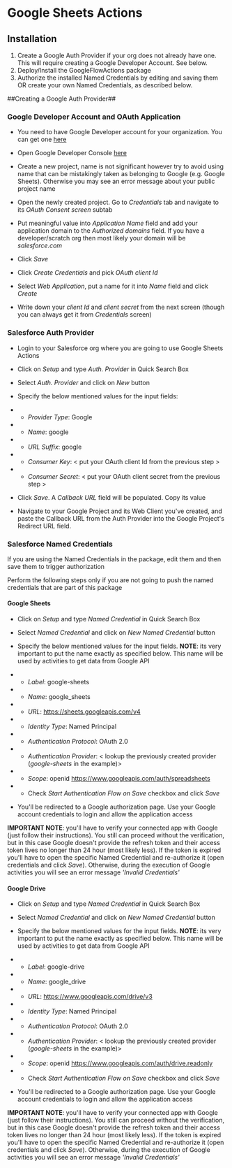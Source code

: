 # Google Sheets Actions

## Installation

1) Create a Google Auth Provider if your org does not already have one. This will require creating a Google Developer Account. See below.
2) Deploy/Install the GoogleFlowActions package
3) Authorize the installed Named Credentials by editing and saving them OR create your own Named Credentials, as described below.




##Creating a Google Auth Provider##
### Google Developer Account and OAuth Application

- You need to have Google Developer account for your organization. You can get one [here](https://developers.google.com/)
   
- Open Google Developer Console [here](https://console.developers.google.com/projectselector/apis/library?supportedpurview=project%20)

- Create a new project, name is not significant however try to avoid using name that can be mistakingly taken as belonging to Google (e.g. Google Sheets). Otherwise you may see an error message about your public project name

- Open the newly created project. Go to *Credentials* tab and navigate to its *OAuth Consent screen* subtab

- Put meaningful value into *Application Name* field and add your application domain to the *Authorized domains* field. If you have a developer/scratch org then most likely your domain will be *salesforce.com*

- Click *Save*

- Click *Create Credentials* and pick *OAuth client Id*

- Select *Web Application*, put a name for it into *Name* field and click *Create*

- Write down your *client Id* and *client secret* from the next screen (though you can always get it from *Credentials* screen)

### Salesforce Auth Provider

- Login to your Salesforce org where you are going to use Google Sheets Actions

- Click on *Setup* and type *Auth. Provider* in Quick Search Box

- Select *Auth. Provider* and click on *New* button

- Specify the below mentioned values for the input fields:
  
- - *Provider Type*: Google
- - *Name*: google
- - *URL Suffix*: google
- - *Consumer Key*: < put your OAuth client Id from the previous step >
- - *Consumer Secret*: < put your OAuth client secret from the previous step >

- Click *Save*. A *Callback URL* field will be populated. Copy its value

- Navigate to your Google Project and its Web Client you've created, and paste the Callback URL from the Auth Provider into the Google Project's Redirect URL field.

### Salesforce Named Credentials

If you are using the Named Credentials in the package, edit them and then save them to trigger authorization

Perform the following steps only if you are not going to push the named credentials that are part of this package

#### Google Sheets

- Click on *Setup* and type *Named Credential* in Quick Search Box

- Select *Named Credential* and click on *New Named Credential* button

- Specify the below mentioned values for the input fields. **NOTE**: its very important to put the name exactly as specified below. This name will be used by activities to get data from Google API

- - *Label*: google-sheets
- - *Name*: google_sheets
- - *URL*: https://sheets.googleapis.com/v4
- - *Identity Type*: Named Principal
- - *Authentication Protocol*: OAuth 2.0
- - *Authentication Provider*: < lookup the previously created provider (*google-sheets* in the example)>
- - *Scope*: openid https://www.googleapis.com/auth/spreadsheets
- - Check *Start Authentication Flow on Save* checkbox and click *Save*

- You'll be redirected to a Google authorization page. Use your Google account credentials to login and allow the application access

**IMPORTANT NOTE**: you'll have to verify your connected app with Google (just follow their instructions). You still can proceed without the verification, but in this case Google doesn't provide the refresh token and their access token lives no longer than 24 hour (most likely less). If the token is expired you'll have to open the specific Named Credential and re-authorize it (open credentials and click *Save*). Otherwise, during the execution of Google activities you will see an error message *'Invalid Credentials'*

#### Google Drive

- Click on *Setup* and type *Named Credential* in Quick Search Box

- Select *Named Credential* and click on *New Named Credential* button

- Specify the below mentioned values for the input fields. **NOTE**: its very important to put the name exactly as specified below. This name will be used by activities to get data from Google API

- - *Label*: google-drive
- - *Name*: google_drive
- - *URL*: https://www.googleapis.com/drive/v3
- - *Identity Type*: Named Principal
- - *Authentication Protocol*: OAuth 2.0
- - *Authentication Provider*: < lookup the previously created provider (*google-sheets* in the example)>
- - *Scope*: openid https://www.googleapis.com/auth/drive.readonly
- - Check *Start Authentication Flow on Save* checkbox and click *Save*

- You'll be redirected to a Google authorization page. Use your Google account credentials to login and allow the application access

**IMPORTANT NOTE**: you'll have to verify your connected app with Google (just follow their instructions). You still can proceed without the verification, but in this case Google doesn't provide the refresh token and their access token lives no longer than 24 hour (most likely less). If the token is expired you'll have to open the specific Named Credential and re-authorize it (open credentials and click *Save*). Otherwise, during the execution of Google activities you will see an error message *'Invalid Credentials'*
  



